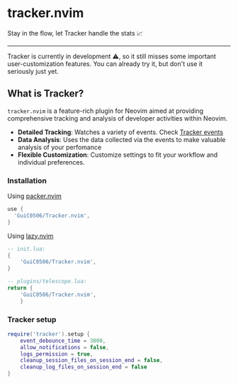 # tracker.nvim

Stay in the flow, let Tracker handle the stats 📈

---

Tracker is currently in development ⚠️,  so it still misses some important user-customization features. You can already try it, but don't use it seriously just yet.

## What is Tracker?

`tracker.nvim` is a feature-rich plugin for Neovim aimed at providing comprehensive tracking and analysis of developer activities within Neovim.
- **Detailed Tracking**: Watches a variety of events. Check [Tracker events]()
- **Data Analysis**: Uses the data collected via the events to make valuable analysis of your perfomance
- **Flexible Customization**: Customize settings to fit your workflow and individual preferences.

### Installation

Using [packer.nvim](https://github.com/wbthomason/packer.nvim)
```lua
use {
  'GuiC0506/Tracker.nvim',
}
```


Using [lazy.nvim](https://github.com/folke/lazy.nvim)
```lua
-- init.lua:
{
    'GuiC0506/Tracker.nvim',
}

-- plugins/telescope.lua:
return {
    'GuiC0506/Tracker.nvim',
    }
```

### Tracker setup 

```lua
require('tracker').setup {
    event_debounce_time = 3000,
    allow_notifications = false,
    logs_permission = true,
    cleanup_session_files_on_session_end = false,
    cleanup_log_files_on_session_end = false
}
```
